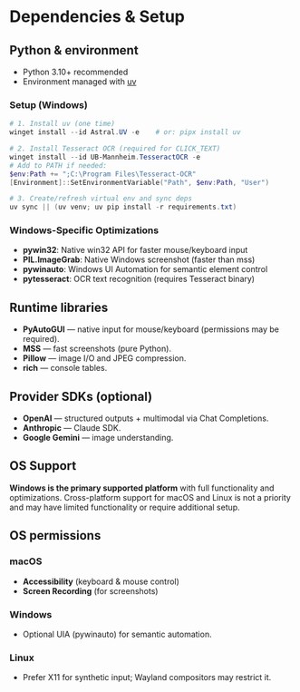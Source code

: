 # Dependencies & Setup

## Python & environment
- Python 3.10+ recommended
- Environment managed with [uv](https://github.com/astral-sh/uv)

### Setup (Windows)
```powershell
# 1. Install uv (one time)
winget install --id Astral.UV -e    # or: pipx install uv

# 2. Install Tesseract OCR (required for CLICK_TEXT)
winget install --id UB-Mannheim.TesseractOCR -e
# Add to PATH if needed:
$env:Path += ";C:\Program Files\Tesseract-OCR"
[Environment]::SetEnvironmentVariable("Path", $env:Path, "User")

# 3. Create/refresh virtual env and sync deps
uv sync || (uv venv; uv pip install -r requirements.txt)
```

### Windows-Specific Optimizations
- **pywin32**: Native win32 API for faster mouse/keyboard input
- **PIL.ImageGrab**: Native Windows screenshot (faster than mss)
- **pywinauto**: Windows UI Automation for semantic element control
- **pytesseract**: OCR text recognition (requires Tesseract binary)

## Runtime libraries
- **PyAutoGUI** — native input for mouse/keyboard (permissions may be required).
- **MSS** — fast screenshots (pure Python).
- **Pillow** — image I/O and JPEG compression.
- **rich** — console tables.

## Provider SDKs (optional)
- **OpenAI** — structured outputs + multimodal via Chat Completions.
- **Anthropic** — Claude SDK.
- **Google Gemini** — image understanding.

## OS Support

**Windows is the primary supported platform** with full functionality and optimizations. Cross-platform support for macOS and Linux is not a priority and may have limited functionality or require additional setup.
## OS permissions
### macOS
- **Accessibility** (keyboard & mouse control)
- **Screen Recording** (for screenshots)

### Windows
- Optional UIA (pywinauto) for semantic automation.

### Linux
- Prefer X11 for synthetic input; Wayland compositors may restrict it.
